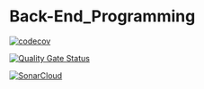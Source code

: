 # Back-End_Programming

[![codecov](https://codecov.io/gh/STjaris/Back-End_Programming/branch/main/graph/badge.svg?token=GZXAPUD8BT)](https://codecov.io/gh/STjaris/Back-End_Programming)

[![Quality Gate Status](https://sonarcloud.io/api/project_badges/measure?project=STjaris_Back-End_Programming&metric=alert_status)](https://sonarcloud.io/dashboard?id=STjaris_Back-End_Programming)

[![SonarCloud](https://sonarcloud.io/images/project_badges/sonarcloud-white.svg)](https://sonarcloud.io/dashboard?id=STjaris_Back-End_Programming)
